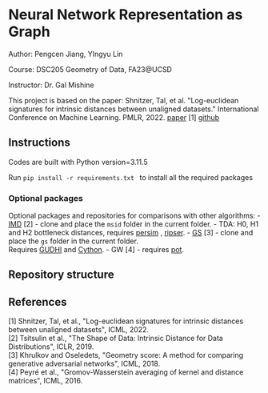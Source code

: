 # Neural Network Representation as Graph

Author: Pengcen Jiang, YIngyu Lin

Course: DSC205 Geometry of Data, FA23@UCSD 

Instructor: Dr. Gal Mishine

This project is based on the paper: Shnitzer, Tal, et al. "Log-euclidean signatures for intrinsic distances between unaligned datasets." International Conference on Machine Learning. PMLR, 2022. [paper](https://proceedings.mlr.press/v162/shnitzer22a.html) [1] [github](https://github.com/shnitzer/les-distance)

## Instructions
Codes are built with Python version=3.11.5

Run  `pip install -r requirements.txt ` to install all the required packages

### Optional packages
Optional packages and repositories for comparisons with other algorithms:
    - [IMD](https://github.com/xgfs/imd) [2] - clone and place the `msid` folder in the current folder.
    - TDA: H0, H1 and H2 bottleneck distances, requires [persim](https://pypi.org/project/persim/)
      , [ripser](https://pypi.org/project/ripser/).
    - [GS](https://github.com/KhrulkovV/geometry-score) [3] - clone and place the `gs` folder in the current folder.\
      Requires [GUDHI](https://gudhi.inria.fr/python/latest/installation.html)
      and [Cython](https://pypi.org/project/Cython/).
    - GW [4] - requires [pot](https://pythonot.github.io/auto_examples/plot_Intro_OT.html).

## Repository structure



## References
[1] Shnitzer, Tal, et al., "Log-euclidean signatures for intrinsic distances between unaligned datasets", ICML, 2022. \
[2] Tsitsulin et al., "The Shape of Data: Intrinsic Distance for Data Distributions", ICLR, 2019.\
[3] Khrulkov and Oseledets, "Geometry score: A method for comparing generative adversarial networks", ICML, 2018.\
[4] Peyré et al., "Gromov-Wasserstein averaging of kernel and distance matrices", ICML, 2016.
